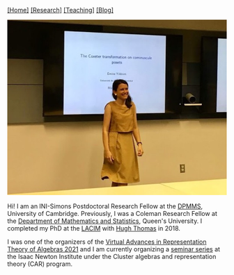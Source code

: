 [[Home]](https://emine-yildirim.github.io/) [[Research]](https://emine-yildirim.github.io/Research.html) [[Teaching]](https://emine-yildirim.github.io/teaching.html)
 [[Blog]](http://yildirimemine.tumblr.com/)

![me](Pictures/me.jpg)

Hi! I am an INI-Simons Postdoctoral Research Fellow at the [DPMMS](https://www.dpmms.cam.ac.uk/), University of Cambridge. Previously, I was a Coleman Research Fellow at the [Department of Mathematics and Statistics](https://www.queensu.ca/mathstat/), Queen's University. I completed my PhD at the [LACIM](http://lacim.uqam.ca/) with [Hugh Thomas](https://lacim.uqam.ca/membres-reguliers/) in 2018.

I was one of the organizers of the [Virtual Advances in Representation Theory of Algebras 2021](https://sites.google.com/view/arta2021/) and I am currently organizing a [seminar series](https://www.newton.ac.uk/event/car/) at the Isaac Newton Institute under the Cluster algebras and representation theory (CAR) program.


